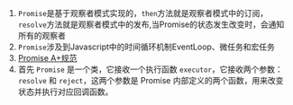 1. `Promise`是基于观察者模式实现的，`then`方法就是观察者模式中的订阅，`resolve`方法就是观察者模式中的发布,当Promise的状态发生改变时，会通知所有的观察者
2. `Promise`涉及到Javascript中的时间循环机制EventLoop、微任务和宏任务
3. [Promise A+规范](https://promisesaplus.com/)
4. 首先 `Promise` 是一个类，它接收一个执行函数 `executor`，它接收两个参数：`resolve` 和 `reject`，这两个参数是 Promise 内部定义的两个函数，用来改变状态并执行对应回调函数。